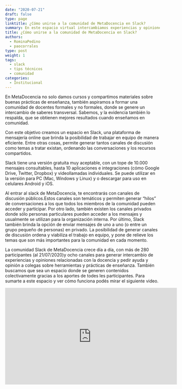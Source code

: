 ```yaml
---
date: "2020-07-21"
draft: false
type: page
linktitle: ¿Cómo unirse a la comunidad de MetaDocencia en Slack?
summary: En este espacio virtual intercambiamos experiencias y opiniones relacionadas con la docencia, herramientas y prácticas de enseñanza.
title: ¿Cómo unirse a la comunidad de MetaDocencia en Slack?
authors: 
  - RominaPedino
  - paocorrales
type: post
weight: 1
tags: 
  - slack
  - tips técnicos 
  - comunidad
categories:
  - Institucional
---
```


  
En MetaDocencia no solo damos cursos y compartimos materiales sobre buenas prácticas de enseñanza, también aspiramos a formar una comunidad de docentes formales y no formales, donde se genere un intercambio de saberes transversal. Sabemos, y la evidencia también lo respalda, que se obtienen mejores resultados cuando enseñamos en comunidad. 

Con este objetivo creamos un espacio en Slack, una plataforma de mensajería online que brinda la posibilidad de trabajar en equipo de manera eficiente. Entre otras cosas, permite generar tantos canales de discusión como temas a tratar existan, ordenando las conversaciones y los recursos compartidos. 

Slack tiene una versión gratuita muy aceptable, con un tope de 10.000 mensajes consultables, hasta 10 aplicaciones e integraciones (cómo Google Drive, Twitter, Dropbox) y videollamadas individuales. Se puede utilizar en la versión para PC (Mac, Windows y Linux) y o descargar para uso en celulares Android y iOS.

Al entrar al slack de MetaDocencia, te encontrarás con canales de discusión públicos.Estos canales son temáticos y permiten generar “hilos” de conversaciones a los que todos los miembros de la comunidad pueden acceder y participar. Por otro lado, también existen los canales privados donde  sólo personas particulares pueden acceder a los mensajes y usualmente se utilizan para la organización interna. Por último, Slack también brinda la opción de enviar mensajes de uno a uno (o entre un grupo pequeño de personas) en privado. La posibilidad de generar canales de discusión ordena y viabiliza el trabajo en equipo, y pone de relieve los temas que son más importantes para la comunidad en cada momento.

La comunidad Slack de MetaDocencia crece día a día, con más de 280 participantes (al 21/07/2020)y ocho canales para generar intercambio de experiencias y opiniones relacionadas con la docencia y pedir ayuda y opinión a colegas sobre herramientas y prácticas de enseñanza. También buscamos que sea un espacio donde se generen contenidos colectivamente gracias a los aportes de todes les participantes. Para sumarte a este espacio y ver cómo funciona podés mirar el siguiente video.

<iframe width="560" height="315" src="https://www.youtube-nocookie.com/embed/K4fzpIbtsyA" frameborder="0" allow="accelerometer; autoplay; encrypted-media; gyroscope; picture-in-picture" allowfullscreen></iframe>


